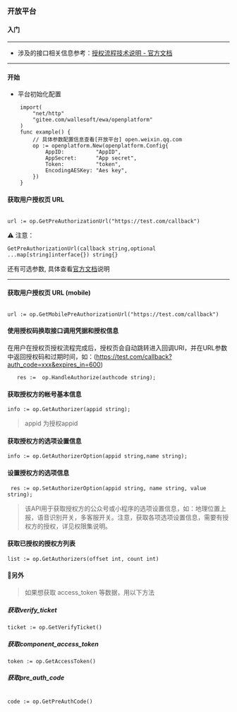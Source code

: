 ### 开放平台

#### 入门

----
* 涉及的接口相关信息参考：[授权流程技术说明 - 官方文档](https://open.weixin.qq.com/cgi-bin/showdocument?action=dir_list&t=resource/res_list&verify=1&id=open1453779503&token=&lang=)
----

#### 开始
* 平台初始化配置
```golang
    import(
        "net/http"
        "gitee.com/wallesoft/ewa/openplatform"
    )
    func example() {
        // 具体参数配置信息查看[开放平台] open.weixin.qq.com
        op := openplatform.New(openplatform.Config{
            AppID:          "AppID",
            AppSecret:      "App secret",
            Token:          "token",
            EncodingAESKey: "Aes key", 
        })
    }
```



#### 获取用户授权页 URL

```golang

url := op.GetPreAuthorizationUrl("https://test.com/callback")

```
:warning: 注意：
```
GetPreAuthorizationUrl(callback string,optional ...map[string]interface{}) string{}
```
还有可选参数, 具体查看[官方文档](https://developers.weixin.qq.com/doc/oplatform/Third-party_Platforms/Authorization_Process_Technical_Description.html)说明

---
#### 获取用户授权页 URL (mobile) 
```golang

url := op.GetMobilePreAuthorizationUrl("https://test.com/callback")

```


#### 使用授权码换取接口调用凭据和授权信息

在用户在授权页授权流程完成后，授权页会自动跳转进入回调URI，并在URL参数中返回授权码和过期时间，如：(https://test.com/callback?auth_code=xxx&expires_in=600)

```golang
   res :=  op.HandleAuthorize(authcode string);
```



#### 获取授权方的帐号基本信息

```golang
info := op.GetAuthorizer(appid string);
```
> appid 为授权appid
#### 获取授权方的选项设置信息

```golang
info := op.GetAuthorizerOption(appid string,name string);
```

#### 设置授权方的选项信息

```golang
 res := op.SetAuthorizerOption(appid string, name string, value string);
```

> 该API用于获取授权方的公众号或小程序的选项设置信息，如：地理位置上报，语音识别开关，多客服开关。注意，获取各项选项设置信息，需要有授权方的授权，详见权限集说明。


#### 获取已授权的授权方列表

```golang
list := op.GetAuthorizers(offset int, count int)
```

#### :man:另外

> 如果想获取 access_token 等数据，用以下方法

##### 获取verify_ticket

```golang
ticket := op.GetVerifyTicket()
```
##### 获取component_access_token

```golang
token := op.GetAccessToken()
```
##### 获取pre_auth_code

```golang

code := op.GetPreAuthCode()

```